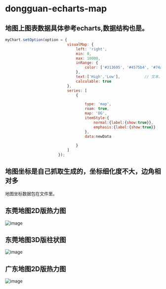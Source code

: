 # dongguan-echarts-map


## 地图上图表数据具体参考echarts,数据结构也是。
```javascript
myChart.setOption(option = {
                            visualMap: {
                                left: 'right',
                                min: 0,
                                max: 10000,
                                inRange: {
                                    color: ['#313695', '#4575b4', '#74add1', '#abd9e9', '#e0f3f8', '#ffffbf', '#fee090', '#fdae61', '#f46d43', '#d73027', '#a50026']
                                },
                                text:['High','Low'],           // 文本，默认为数值文本
                                calculable: true
                            },
                            series: [
                                {

                                    type: 'map',
                                    roam: true,
                                    map: 'DG', 
                                    itemStyle:{
                                        normal:{label:{show:true}},
                                        emphasis:{label:{show:true}}
                                    },
                                    data:newData
                                    
                                }
                            ]
                        });
```

## 地图坐标是自己抓取生成的，坐标细化度不大，边角相对多
地图坐标数据包在文件里。

## 东莞地图2D版热力图
![image](https://github.com/miracleren/dongguan-echarts-map/blob/master/pic/pic1.png)

## 东莞地图3D版柱状图
![image](https://github.com/miracleren/dongguan-echarts-map/blob/master/pic/pic2.png)

## 广东地图2D版热力图
![image](https://github.com/miracleren/dongguan-echarts-map/blob/master/pic/pic3.png)
